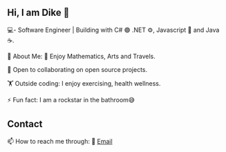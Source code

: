 ## Hi, I am Dike 👋
💻- Software Engineer | Building with C# 🟣 .NET ⚙️, Javascript 📄 and Java☕.

🌱 About Me:
🎯 Enjoy Mathematics, Arts and Travels.

🤝 Open to collaborating on open source projects.

🏋️ Outside coding: I enjoy exercising, health wellness.

⚡ Fun fact: I am a rockstar in the bathroom😅

## Contact
📫 How to reach me through:  📧 [Email](dikeox11@gmail.com) 
